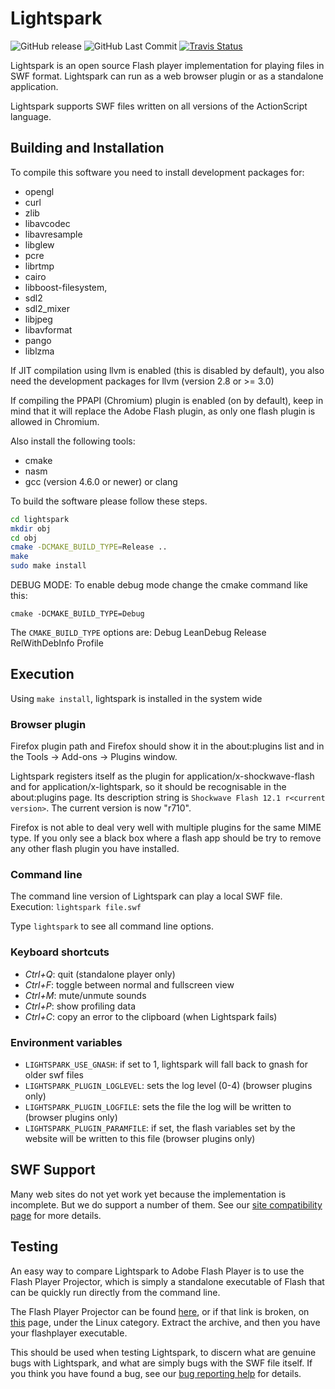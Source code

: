 Lightspark
==========

![GitHub release](https://img.shields.io/github/release/lightspark/lightspark.svg)
![GitHub Last Commit](https://img.shields.io/github/last-commit/lightspark/lightspark.svg)
[![Travis Status](https://img.shields.io/travis/com/lightspark/lightspark/master.svg?label=master%20branch)](https://travis-ci.com/lightspark/lightspark)

Lightspark is an open source Flash player implementation for playing
files in SWF format. Lightspark can run as a web browser plugin or as
a standalone application.

Lightspark supports SWF files written on all versions of the
ActionScript language.

Building and Installation
-------------------------

To compile this software you need to install development packages for:
* opengl
* curl
* zlib
* libavcodec
* libavresample
* libglew
* pcre
* librtmp
* cairo
* libboost-filesystem,
* sdl2
* sdl2_mixer
* libjpeg
* libavformat
* pango
* liblzma

If JIT compilation using llvm is enabled (this is disabled by default),
you also need the development packages for llvm (version 2.8 or >= 3.0)

If compiling the PPAPI (Chromium) plugin is enabled (on by default), keep in mind that
it will replace the Adobe Flash plugin, as only one flash plugin is allowed in Chromium.

Also install the following tools:
* cmake
* nasm
* gcc (version 4.6.0 or newer) or clang

To build the software please follow these steps.

```bash
cd lightspark
mkdir obj
cd obj
cmake -DCMAKE_BUILD_TYPE=Release ..
make
sudo make install
```

DEBUG MODE:
To enable debug mode change the cmake command like this:

``cmake -DCMAKE_BUILD_TYPE=Debug``

The ``CMAKE_BUILD_TYPE`` options are: Debug LeanDebug Release RelWithDebInfo Profile

Execution
---------

Using `make install`, lightspark is installed in the system wide

### Browser plugin

Firefox plugin path and Firefox should show it in the about:plugins
list and in the Tools -> Add-ons -> Plugins window.

Lightspark registers itself as the plugin for
application/x-shockwave-flash and for application/x-lightspark, so it
should be recognisable in the about:plugins page. Its description
string is ``Shockwave Flash 12.1 r<current version>``. The current
version is now "r710".

Firefox is not able to deal very well with multiple plugins for the
same MIME type. If you only see a black box where a flash app should
be try to remove any other flash plugin you have installed.

### Command line

The command line version of Lightspark can play a local SWF file.
Execution: ``lightspark file.swf``

Type `lightspark` to see all command line options.

### Keyboard shortcuts

* _Ctrl+Q_: quit (standalone player only)
* _Ctrl+F_: toggle between normal and fullscreen view
* _Ctrl+M_: mute/unmute sounds
* _Ctrl+P_: show profiling data
* _Ctrl+C_: copy an error to the clipboard (when Lightspark fails)

### Environment variables

* ``LIGHTSPARK_USE_GNASH``: if set to 1, lightspark will fall back to gnash for older swf files
* ``LIGHTSPARK_PLUGIN_LOGLEVEL``: sets the log level (0-4) (browser plugins only)
* ``LIGHTSPARK_PLUGIN_LOGFILE``: sets the file the log will be written to (browser plugins only)
* ``LIGHTSPARK_PLUGIN_PARAMFILE``: if set, the flash variables set by the website will be written to this file (browser plugins only)

SWF Support
-----------

Many web sites do not yet work yet because the implementation is
incomplete. But we do support a number of them. See our [site compatibility page]
for more details.

[site compatibility page]: https://github.com/lightspark/lightspark/wiki/Site-Support

Testing
--------------

An easy way to compare Lightspark to Adobe Flash Player is to use the Flash Player Projector, which is simply a standalone executable of Flash that can be quickly run directly from the command line.

The Flash Player Projector can be found [here](https://fpdownload.macromedia.com/pub/flashplayer/updaters/32/flash_player_sa_linux.x86_64.tar.gz), or if that link is broken, on [this](https://www.adobe.com/support/flashplayer/debug_downloads.html) page, under the Linux category. Extract the archive, and then you have your flashplayer executable.

This should be used when testing Lightspark, to discern what are genuine bugs with Lightspark, and what are simply bugs with the SWF file itself. If you think you have found a bug, see our [bug reporting help](https://github.com/lightspark/lightspark/wiki/Reporting-Bugs) for details.

